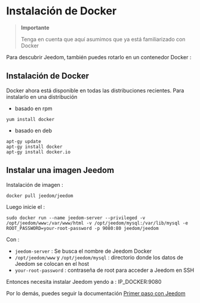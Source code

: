 # Instalación de Docker

> **Importante**
>
> Tenga en cuenta que aquí asumimos que ya está familiarizado con Docker

Para descubrir Jeedom, también puedes rotarlo en un contenedor Docker :

## Instalación de Docker

Docker ahora está disponible en todas las distribuciones recientes.
Para instalarlo en una distribución

-   basado en rpm

````
yum install docker
````

-   basado en deb

````
apt-gy update
apt-gy install docker
apt-gy install docker.io
````

## Instalar una imagen Jeedom

Instalación de imagen :

``docker pull jeedom/jeedom``

Luego inicie el :

``sudo docker run --name jeedom-server --privileged -v /opt/jeedom/www:/var/www/html -v /opt/jeedom/mysql:/var/lib/mysql -e ROOT_PASSWORD=your-root-password -p 9080:80 jeedom/jeedom``

Con :

-   ``jeedom-server`` : Se busca el nombre de Jeedom Docker
-   ``/opt/jeedom/www`` y ``/opt/jeedom/mysql`` : directorio donde los datos de Jeedom se colocan en el host
-   ``your-root-password`` : contraseña de root para acceder a Jeedom en SSH

Entonces necesita instalar Jeedom yendo a : IP\_DOCKER:9080

Por lo demás, puedes seguir la documentación [Primer paso con Jeedom](https://doc.jeedom.com/es_ES/premiers-pas/index)
